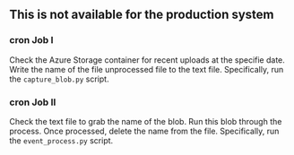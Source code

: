 ## This is not available for the production system

### cron Job I

Check the Azure Storage container for recent uploads at the specifie date. Write the name of the file unprocessed file to the text file. Specifically, run the `capture_blob.py` script.

### cron Job II

Check the text file to grab the name of the blob. Run this blob through the process. Once processed, delete the name from the file. Specifically, run the `event_process.py` script.
